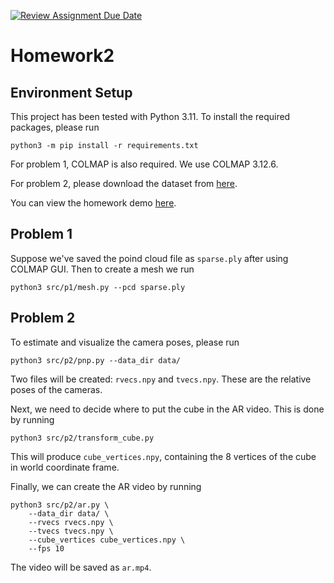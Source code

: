 [![Review Assignment Due Date](https://classroom.github.com/assets/deadline-readme-button-22041afd0340ce965d47ae6ef1cefeee28c7c493a6346c4f15d667ab976d596c.svg)](https://classroom.github.com/a/lyfclldM)
# Homework2

## Environment Setup

This project has been tested with Python 3.11. To install the required
packages, please run

```
python3 -m pip install -r requirements.txt
```

For problem 1, COLMAP is also required. We use COLMAP 3.12.6.

For problem 2, please download the dataset from [here](https://drive.google.com/u/0/uc?export=download&confirm=qrVw&id=1GrCpYJFc8IZM_Uiisq6e8UxwVMFvr4AJ).

You can view the homework demo [here](https://www.youtube.com/watch?v=W0JVzqYFp2s).

## Problem 1

Suppose we've saved the poind cloud file as `sparse.ply` after using COLMAP GUI. Then to create a mesh we run

```
python3 src/p1/mesh.py --pcd sparse.ply
```

## Problem 2

To estimate and visualize the camera poses, please run

```
python3 src/p2/pnp.py --data_dir data/
```

Two files will be created: `rvecs.npy` and `tvecs.npy`. These are the relative
poses of the cameras.

Next, we need to decide where to put the cube in the AR video. This is done by
running

```
python3 src/p2/transform_cube.py
```

This will produce `cube_vertices.npy`, containing the 8 vertices of the cube
in world coordinate frame.

Finally, we can create the AR video by running

```
python3 src/p2/ar.py \
    --data_dir data/ \
    --rvecs rvecs.npy \
    --tvecs tvecs.npy \
    --cube_vertices cube_vertices.npy \
    --fps 10
```

The video will be saved as `ar.mp4`.
